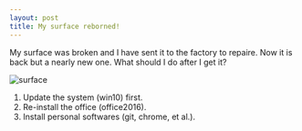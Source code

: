 ```yaml
---
layout: post
title: My surface reborned!
---
```


My surface was broken and I have sent it to the factory to repaire. Now it is back but a nearly new one. What should I do after I get it?

![surface](http://f.cl.ly/items/3h43272j132A3h2m0o02/surface.jpg)

1. Update the system (win10) first.
2. Re-install the office (office2016).
3. Install personal softwares (git, chrome, et al.). 
